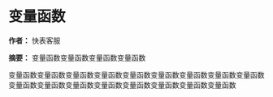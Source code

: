 # 变量函数

**作者：** 快表客服

**摘要：** 变量函数变量函数变量函数变量函数

变量函数变量函数变量函数变量函数变量函数变量函数变量函数变量函数变量函数变量函数变量函数变量函数变量函数变量函数变量函数变量函数变量函数
